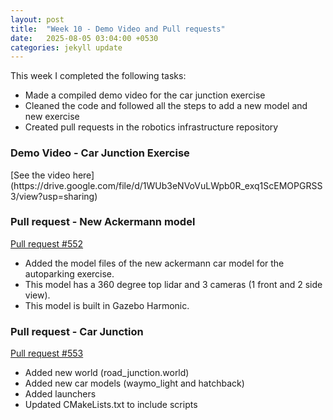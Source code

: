 ```yaml
---
layout: post
title:  "Week 10 - Demo Video and Pull requests"
date:   2025-08-05 03:04:00 +0530
categories: jekyll update
---
```


This week I completed the following tasks:

- Made a compiled demo video for the car junction exercise
- Cleaned the code and followed all the steps to add a new model and new exercise 
- Created pull requests in the robotics infrastructure repository

<h3> Demo Video - Car Junction Exercise</h3>
[See the video here](https://drive.google.com/file/d/1WUb3eNVoVuLWpb0R_exq1ScEMOPGRSS3/view?usp=sharing)

<h3> Pull request - New Ackermann model </h3>

[Pull request #552](https://github.com/JdeRobot/RoboticsInfrastructure/pull/552)

- Added the model files of the new ackermann car model for the autoparking exercise.
- This model has a 360 degree top lidar and 3 cameras (1 front and 2 side view).
- This model is built in Gazebo Harmonic.

<h3> Pull request - Car Junction </h3>

[Pull request #553](https://github.com/JdeRobot/RoboticsInfrastructure/pull/553)

- Added new world (road_junction.world)
- Added new car models (waymo_light and hatchback)
- Added launchers
- Updated CMakeLists.txt to include scripts
